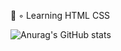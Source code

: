 🧠 ◦ Learning
HTML
CSS


![Anurag's GitHub stats](https://github-readme-stats.vercel.app/api?embellishment&show_icons=true&theme=radical)
